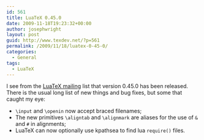 ```yaml
---
id: 561
title: LuaTeX 0.45.0
date: 2009-11-18T19:23:32+00:00
author: josephwright
layout: post
guid: http://www.texdev.net/?p=561
permalink: /2009/11/18/luatex-0-45-0/
categories:
  - General
tags:
  - LuaTeX
---
```

I see from the <a href="http://www.tug.org/mailman/listinfo/luatex">LuaTeX mailing</a> list that version 0.45.0 has been released. There is the usual long list of new things and bug fixes, but some that caught my eye:
<ul>
	<li><code>\input</code> and <code>\openin</code> now accept braced filenames;</li>
	<li>The new primitives <code>\aligntab</code> and <code>\alignmark</code> are aliases for the use of <code>&amp;</code> and <code>#</code> in alignments;</li>
	<li>LuaTeX can now optionally use kpathsea to find lua <code>require()</code> files.</li>
</ul>